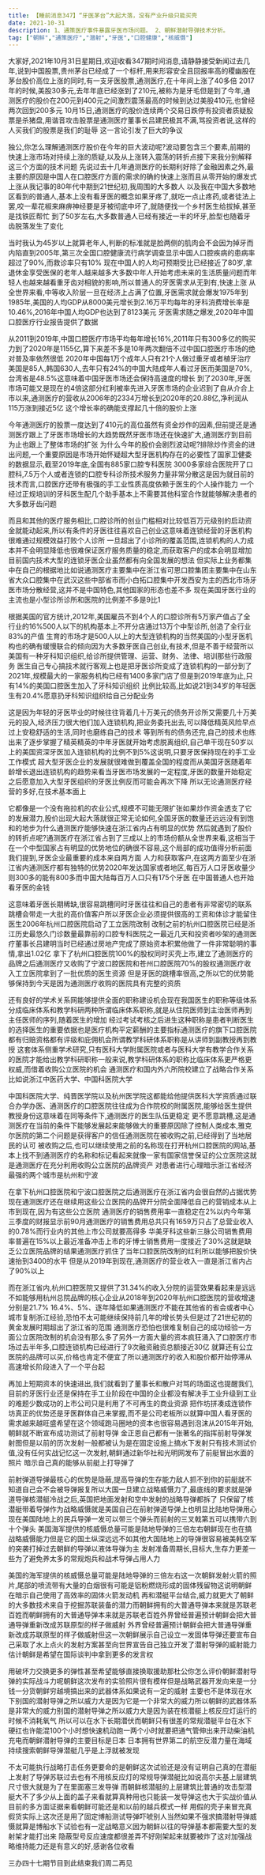 ```yaml
---
title: 【睡前消息347】“牙医茅台”大起大落，没有产业升级只能买壳
date: 2021-10-31
description: 1、通策医疗事件暴露牙医市场问题。 2、朝鲜潜射导弹技术分析。
tag: ["朝鲜","通策医疗","潜射","牙医","口腔健康","核威慑"]
---
```


大家好,2021年10月31日星期日,欢迎收看347期时间消息,请静静接受新闻过去几年,说到中国股票,贵州茅台已经成了一个标杆,用来形容安全且回报率高的稷幽股在茅台股价高位上涨的同时,有一支牙医股票,通测医疗,在十年间上涨了40多倍
2017年的时候,美股30多元,去年年底已经涨到了210元,被称为是牙毛但是到了今年,通测医疗的股价在200元到400元之间激烈震荡最高的时候到达过美股410元,也曾经两次回到200多元
10月15日,通测医疗的股价连续两个交易日跌停有投资者质疑股票是杀猪盘,用谐音攻击股票是通测医疗董事长吕建民极其不满,骂投资者说,这样的人买我们的股票是我们的耻辱
这一言论引发了巨大的争议

独公,你怎么理解通测医疗股价在今年的巨大波动呢?波动要包含三个要素,前期的快速上涨市场对持续上涨的质疑,以及从上涨转入震荡的转折点接下来我分别解释这三个方面的技术问题
先说过去十几年通测医疗的长期利好除了金融因素之外,最主要的原因是中国人在口腔医疗方面的需求的确的快速上涨而且从零开始的爆发式上涨从我记事的80年代中期到21世纪初,我周围的大多数人
以及我在中国大多数地区看到的普通人,基本上没有看牙医的概念如果牙疼了,就吃一点止疼药,或者徒法上罢,咬一辈花椒来麻痹神经要是牙被彻底中坏了,就随便找一个乡村医生给拔掉,甚至是找铁匠帮忙
到了50岁左右,大多数普通人已经有接近一半的坏牙,脸型也随着牙齿脱落发生了变化

当时我认为45岁以上就算老年人,判断的标准就是脸两侧的肌肉会不会因为掉牙而内陷直到2005年,第三次全国口腔健康流行病学调查显示中国人口腔疾病的患病率超过了90%,而救诊率只有10%
现在中国人的人均可预期受比已经接近了80岁,拿退休金享受医保的老年人越来越多大多数中年人开始考虑未来的生活质量问题而年轻人也越来越看重牙齿对相貌的影响,所以普通人的牙医需求从无到有,快速上涨
从全世界来看,中等收入阶层一旦在经济上占满了位置,牙医需求就会爆发1975年到1985年,美国的人均GDP从8000美元增长到2.16万平均每年的牙科消费增长率是10.46%,2016年中国人均GDP也达到了8123美元
牙医需求随之爆发,2020年中国口腔医疗行业报告提供了数据

从2011到2019年,中国口腔医疗市场平均每年增长16%,2011年只有300多亿的购买力到了2020年是1155亿,算下来差不多是10年两次翻倍不过中国口腔医疗市场的绝对普及率依然很低
2020年中国每1万个成年人只有21个人做过重牙或者植牙治疗美国是85人,韩国630人,去年只有24%的中国大陆成年人看过牙医而美国是70%,台湾省是48.5%这意味着中国牙医市场还会保持高速度的增长
到了2030年,牙医市场可能又是现在的4倍这部分红利被率先进入牙医市场的企业迟到了自从介合上市以来,通测医疗的营收从2006年的2334万增长到2020年的20.88亿,净利润从115万涨到接近5亿
这个增长率的确能支撑起几十倍的股价上涨

今年通测医疗的股票一度达到了410元的高位虽然有资金炒作的因素,但前提还是通测医疗跟上了牙医市场增长的大趋势既然牙医市场还在快速扩大,通测医疗到目前为止也跟上了整体市场的扩张
为什么今年的股价会剧烈波动呢?排除炒作资金的进出问题,一个重要原因是市场开始怀疑超大型牙医机构存在的必要性了国家卫健委的数据显示,截至2019年底,全国有885家口腔专科医院
3000多家综合医院开了口腔科,7.5万个人或者连锁的口腔专科诊所技术服务力量非常分散这是因为就目前的技术而言,口腔医疗还带有极强的手工业性质高度依赖于医生的个人操作能力
一个经过正规培训的牙科医生配几个助手基本上不需要其他科室合作就能够解决患者的大多数牙齿问题

而且和其他的医疗服务相比,口腔诊所的创业门槛相对比较低百万元级别的启动资金就能动起来,所以有条件的牙医往往喜欢自己创业这意味着连锁经营的牙医机构很难通过规模效益打败个人诊所
一旦超出了小诊所的覆盖范围,连锁机构的人力成本并不会明显降低也很难保证医疗服务质量的稳定,而获取客户的成本会明显增加目前国内技术大型的连锁牙医企业虽然都有向全国发展的想法
但实际上业务都集中在自己的根据地比如说通测医疗主要集中在浙江省可恩口腔集团主要集中在山东省大众口腔集中在武汉这些中部省市而小白拓口腔集中开发西安为主的西北市场牙医市场分散经营,这并不是中国特色,其他国家的形态也差不多
现在美国牙医行业的主流也是小型诊所诊所和医院的比例差不多是9比1

根据美国的官方统计,2012年,美国雇员不到4个人的口腔诊所有5万家产值占了全行业的16%500人以下的机构基本上不开分店通过13万个中型诊所,创造了全行业83%的产值
生育的市场才是500人以上的大型连锁机构的当然美国的小型牙医机构也的确有缓慢联合的倾向因为大多数牙医自己创业,有技术,但是不善于经营所以美国有一种牙科知识组织,给诊所提供管理、运营、财务、法律、培训那些行政服务
医生自己专心搞技术就行客观上也是把牙医诊所变成了连锁机构的一部分到了2021年,规模最大的一家服务机构已经有1400多家门店了但是到2019年底为止,只有14%的美国口腔医生加入了牙科知识组织
比例比较高,比如说21到34岁的年轻医生有20.4%愿意扔牙科知识组织给自己分配业务

这是因为年轻的牙医毕业的时候往往背着几十万美元的债务开诊所又需要几十万美元的投入,经济压力很大他们加入连锁机构,把业务委托出去,可以降低精英风险早点过上安稳舒适的生活,同时也磨练自己的技术
等到所有的债务还完,自己的技术也练出来了逐步掌握了精英精英的中年牙医就开始考虑脱离组织,自己单干现在50岁以上的美国资深牙医加入连锁机构的比例不到5%这说明,只要牙医保持现在的手工业工作模式
超大型牙医企业的发展就很难做到覆盖全国的程度而从美国牙医随着年龄增长退出连锁机构的趋势来看当牙医市场发展的一定程度,牙医的数量开始稳定之后愿意加入大型牙医组织的牙医比例反而可能会再次下降
所以无论通测医疗经营的多好,在技术基本面上

它都像是一个没有拖拉机的农业公式,规模不可能无限扩张如果炒作资金透支了它的发展潜力,股价出现大起大落就很正常无论如何,全国牙医的数量还远远没有到饱和的地步为什么通测医疗能够快速在浙江省内占有明显的优势
然后就遇到了股价的转折点呢?通测医疗在浙江省占到了三成以上的市场份额从全世界来看,这相当于在一个中型国家占有明显的优势地位的确很不容易,这个局部的成功值得分析前面我们提到,牙医企业最重要的成本来自两方面
人力和获取客户,在这两方面至少在浙江省内通测医疗都有独特的优势2020年发达国家或者地区,每百万人口牙医收量少则300多的能有800多而中国大陆每百万人口只有175个牙医
在中国普通人也开始看牙医的金钱

这意味着牙医长期稀缺,很容易跳槽同时牙医往往和自己的患者有非常密切的联系跳槽会带走一大批的高价值客户所以牙医企业必须提供很高的工资和体诊才能留住医生2006年杭州口腔医院启动了工立医院改制
改制之前的杭州口腔医院已经是浙江历史最悠久门诊数量最靠前的口腔专科医院之一最近几天和投资者吵架的通测医疗董事长吕建明当时已经通过房地产完成了原始资本积累他做了一件非常聪明的事情,拿出1.02亿
拿下了杭州口腔医院100%的股权同时买壳上市,建立了通测医疗的品牌之后通测医疗又收购了宁波口腔医院和苍州口腔医院70%的股权通测医疗收入工立医院拿到了一批优质的医生资源
但是牙医的跳槽率很高,之所以它的优势能够保持到今天是因为通测医疗收购的医院具有完整的资质

还有良好的学术关系网能够提供全面的职称建设机会现在我国医生的职称等级体系分成临床体系和教学科研两种所谓临床体系职称,就是从住院医师到主治医师再到主任医师的序列,随着医生的增加
经过考试考核之后进生这种职称是患者判断医生的选择医生的重要依据也是医疗机构平定薪酬的主要指标通测医疗的旗下口腔医院都有归赔资格都有评级和庇佣机会所谓教学科研体系职称是从讲师到副教授再到教授
这套体系侧重学术研究,只有医科大学附属医院或者与医科大学有教学合作关系的医院才能给出教学科研职称一般来说,教学科研体系的职称比临床体系更严格更权威,而借着收购公立医院的机会
通测医疗和国内外六所院校建立了战略合作关系比如说浙江中医药大学、中国科医院大学

中国科医院大学、纯晋医学院以及杭州医学院这都能给他提供医科大学资质通过联合办学办医、通测医疗的口腔医院往往成为合作院校的附属医院,能够给医生提供教授身份这意味着在同等条件下,通测医疗的医生队伍更稳定
更不愿意跳槽,这是通测医疗在当前的条件下能够发展起来能够做大的重要原因除了控制人类成本,雅克尔医院的第二个问题是获得客户的信任通测医院在被收购之前,已经得到了当地居民的认可
被收购之后,也可以继续使用之前的名称现在打开杭州口腔医院的网站,基本上找不到通测医疗的名称和标记看起来就像一家有国家信誉保证的公立医院这就是通测医疗在充分利用收购公立医院的品牌资产
对患者进行心理暗示浙江省经济最强的两个城市是杭州和宁波

在拿下杭州口腔医院和宁波口腔医院之后通测医疗在浙江省内会很自然的占据优势现在通测医疗还在继续用这些公立医院的品牌开分院全面降低自己的营销成本从上市到现在,因为有这些公立医院
通测医疗的销售费用率一直稳定在2%以内今年第三季度的财报显示前90月通测医疗的销售费用总共只有1659万只占了总营业收入的0.78%而行业内的其他上市公司就要高得多
华美牙科这些新三脉公司销售费用率普遍在15%以上最近准备冲击上市的牙博士销售费用一度接近了30%这就是缺乏公立医院品牌的结果通测医疗抓住了当年口腔医院改制的红利所以能够把股价快速抬到3400的水平
但是从2019年到现在,通测医疗的营业收入一直是浙江省内占了90%以上

而在浙江省内,杭州口腔医院又提供了31.34%的收入分院的运营效果看起来是远远不如能够用杭州总院品牌的核心企业从2018年到2020年杭州口腔医院的营收增速分别是21.7%
16.4%、5%、逐年降低如果通测医疗不能在其他省的省会或者中心城市复制浙江经验,恐怕不太可能继续保持前几年的增长势头但是过了21世纪初的黄金发展时期超出了浙江省的范围
通测医疗恐怕也很难复制自己的成功经验一方面公立医院改制的机会没有那么多了另外一方面大量的资本疯狂涌入了口腔医疗市场过去半年多,口腔连锁机构已经进行了9次融资融资总额接近30亿
就算还有公立医院的品牌可以买,价格也肯定不便宜了所以通测医疗的收入和股价都开始停滞从高速增长阶段进入了一个平台起

再加上短期资本的快速进出,我们就看到了董事长和散户对骂的场面这也提醒我们,目前的牙医行业还是保持在手工业阶段在中国的企业都没有解决手工业升级到工业的难题少数成功的上市公司只是利用了不可再生的商业资源
把作坊拼凑成连锁作坊真正的优势还是牙医群体自己来掌握,而不是公司老板所以就算中国人看牙医的需求越来越旺盛希望在这个领域跑马圈地的资本也很容易遇到泡沫从2015年开始,朝鲜就不断宣布成功测试了前射导弹
金正恩自己都有一张著名的指挥前射导弹发射图但是以前的历次发射一般都被认为是在固定设施上搞水下发射只有技术测试价值,没有任何实战记忆这一次发射,朝鲜通过新华社和光明网发布了前艇冒出水面的照片
暗示自己真的能够从前艇上打导弹了

前射弹道导弹最核心的优势是隐蔽,提高导弹的生存能力敌人抓不到你的前艇就不知道自己会不会被导弹报复所以大国一旦建立战略威慑力了,最底线的要求就是弹道导弹核潜艇冷战之后,英国把地面发射和空中发射的战略导弹都拆了
只保留了核潜艇带着导弹作为战略威慑就是美国自己在前射弹道导弹上也明显比陆地导弹用心现在美国陆地上的民兵导弹一发可以带三个弹头而前射的三叉戟第五可以携带六到十个弹头
美国海军提供的核威慑总量可能是陆地导弹的三倍左右朝鲜现在也在搞战略威慑能力但是它的国土纵深远远不如其他大国陆地上的导弹很容易被美韩空军的突袭打掉过去朝鲜的导弹以液体导弹为主
发射准备周期长,目标大,生存力更差一些为了避免养太多的常规炮兵和战术导弹占用人力

美国的海军提供的核威慑总量可能是陆地导弹的三倍左右这一次朝鲜发射火箭的照片,尾部的喷流带有大量的白烟很有可能是铝粉燃烧形成的固体残留物这说明朝鲜在暗示自己使用了高效率的固体火箭发动机
再和潜艇平台结合,威力就更大了朝鲜的大多数技术来自于挖掘苏联装备的潜力而朝鲜拥有的大普通导弹本来就是苏联老百姓而朝鲜拥有的大普通导弹本来就是苏联老百姓外界曾经普遍预计朝鲜会把大普通导弹重新改成苏联原型的样子做威射
外界曾经普遍预计朝鲜会把大普通导弹重新改成苏联原型的样子做威射但这一次朝鲜展示自己设立一发固体导弹还要宣布自己采取了水上点火的发射方案甚至向世界宣告自己独立开发了潜射导弹的威射能力
估计朝鲜是希望在国际谈判中拿到更多的发言权

用破坏力交换更多的弹性甚至希望能够直接换取援助那杜公你怎么评价朝鲜潜射导弹的实际战斗力呢朝鲜这次发布的实验照片很有模样但是战略武器开发向来是一分钱一分货朝鲜穷越境搞出来的武器体系如果说有一定的威射
主要也不是体现在水下别国的潜射导弹之所以威力大是因为它是一个非常大的威力所以朝鲜的武器体系是非常大的威力别国的潜射导弹之所以威力大是因为装在核潜艇上核反应灯运行的时候不消耗氧气
所以可以在水下长期潜伏而朝鲜只有很差的常规潜艇平台在水下硬扛也许能混100个小时想快速机动跑一两个小时就要把通气管伸出来开动柴油机充电而朝鲜潜射导弹的主要目标是日本
日本拥有世界第二的航空反潜力量在海域持续搜索朝鲜导弹潜艇几乎是上浮就被发现

不太可能执行战略打击任务更要命的是朝鲜这次试验还是没有证明自己真的在潜艇上发射了导弹苏联过去也有不用核反应灯的常规导弹潜艇比如说高尔夫基上层建筑尺寸很大就是为了在里面塞三发导弹
而朝鲜核潜艇的上层建筑比普通的攻击型潜艇大不了多少从上面的盖子来看就算真种用也只能装一发导弹这也大于实战价值从目前的多方面证据来看朝鲜可能还是和以前的越兵模式一样
用假的壳子来冒充真假货实际上这次还是用了固定博船测试导弹吓唬别人当然如果不强求搞潜射导弹威慑就算是博船水下试验也有一定战略意义因为朝鲜以往的导弹基本都需要大型的发射架才能打出来
隐蔽型号反应速度都很差弄不好刚架起来就要被炸了这对加强战略维持能力还是有意义的好,感谢各位收看

三办四十七期节目到此结束我们周二再见